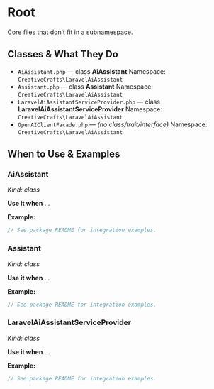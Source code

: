 # Root

Core files that don’t fit in a subnamespace.

## Classes & What They Do
- `AiAssistant.php` — class **AiAssistant**
  Namespace: `CreativeCrafts\LaravelAiAssistant`
- `Assistant.php` — class **Assistant**
  Namespace: `CreativeCrafts\LaravelAiAssistant`
- `LaravelAiAssistantServiceProvider.php` — class **LaravelAiAssistantServiceProvider**
  Namespace: `CreativeCrafts\LaravelAiAssistant`
- `OpenAIClientFacade.php` — _(no class/trait/interface)_
  Namespace: `CreativeCrafts\LaravelAiAssistant`

## When to Use & Examples
### AiAssistant
_Kind: class_

**Use it when** …

**Example:**
```php
// See package README for integration examples.
```

### Assistant
_Kind: class_

**Use it when** …

**Example:**
```php
// See package README for integration examples.
```

### LaravelAiAssistantServiceProvider
_Kind: class_

**Use it when** …

**Example:**
```php
// See package README for integration examples.
```
